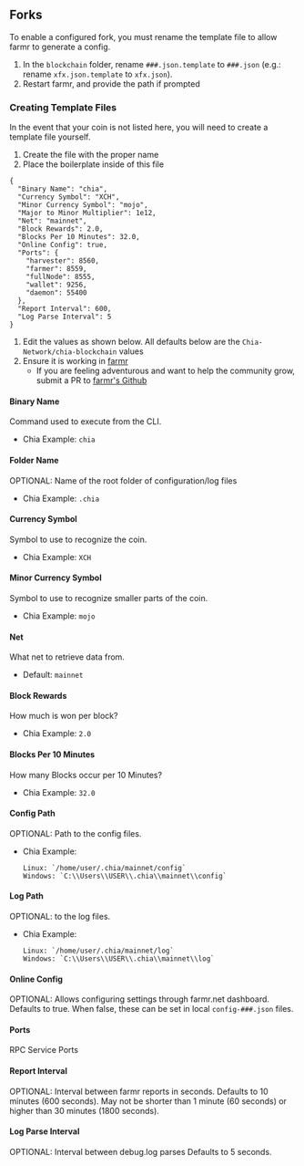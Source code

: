 ## Forks
To enable a configured fork, you must rename the template file to allow farmr to generate a config.

1. In the `blockchain` folder, rename `###.json.template` to `###.json` (e.g.: rename ```xfx.json.template``` to ```xfx.json```).
1. Restart farmr, and provide the path if prompted

### Creating Template Files
In the event that your coin is not listed here, you will need to create a template file yourself.

1. Create the file with the proper name
1. Place the boilerplate inside of this file
```
{
  "Binary Name": "chia",
  "Currency Symbol": "XCH",
  "Minor Currency Symbol": "mojo",
  "Major to Minor Multiplier": 1e12,
  "Net": "mainnet",
  "Block Rewards": 2.0,
  "Blocks Per 10 Minutes": 32.0,
  "Online Config": true,
  "Ports": {
    "harvester": 8560,
    "farmer": 8559,
    "fullNode": 8555,
    "wallet": 9256,
    "daemon": 55400
  },
  "Report Interval": 600,
  "Log Parse Interval": 5
} 
```

1. Edit the values as shown below. All defaults below are the `Chia-Network/chia-blockchain` values 
1. Ensure it is working in [farmr](https://farmr.net/#/)
    - If you are feeling adventurous and want to help the community grow, submit a PR to [farmr's Github](https://github.com/joaquimguimaraes/farmr/pulls)

#### Binary Name
Command used to execute from the CLI.
- Chia Example: `chia`

#### Folder Name
OPTIONAL: Name of the root folder of configuration/log files
- Chia Example: `.chia`

#### Currency Symbol
Symbol to use to recognize the coin.
- Chia Example: `XCH`

#### Minor Currency Symbol
Symbol to use to recognize smaller parts of the coin.
- Chia Example: `mojo`

#### Net
What net to retrieve data from.
- Default: `mainnet`

#### Block Rewards
How much is won per block?
- Chia Example: `2.0`

#### Blocks Per 10 Minutes
How many Blocks occur per 10 Minutes?
- Chia Example: `32.0`

#### Config Path
OPTIONAL: Path to the config files.
- Chia Example:
    ```
    Linux: `/home/user/.chia/mainnet/config`
    Windows: `C:\\Users\\USER\\.chia\\mainnet\\config`
    ```

#### Log Path
OPTIONAL: to the log files.
- Chia Example:
    ```
    Linux: `/home/user/.chia/mainnet/log`
    Windows: `C:\\Users\\USER\\.chia\\mainnet\\log`
    ```

#### Online Config
OPTIONAL: Allows configuring settings through farmr.net dashboard.
Defaults to true.
When false, these can be set in local ```config-###.json``` files.

#### Ports
RPC Service Ports

#### Report Interval
OPTIONAL: Interval between farmr reports in seconds. 
Defaults to 10 minutes (600 seconds). 
May not be shorter than 1 minute (60 seconds) or higher than 30 minutes (1800 seconds).

#### Log Parse Interval
OPTIONAL: Interval between debug.log parses 
Defaults to 5 seconds. 

